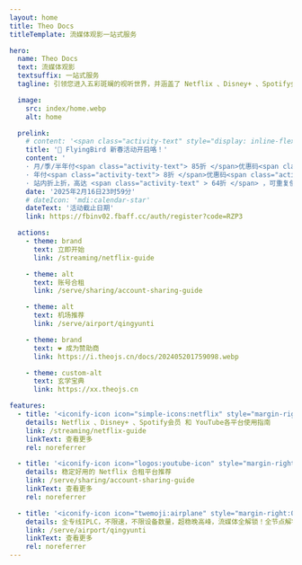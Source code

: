```yaml
---
layout: home
title: Theo Docs
titleTemplate: 流媒体观影一站式服务

hero:
  name: Theo Docs
  text: 流媒体观影
  textsuffix: 一站式服务
  tagline: 引领您进入五彩斑斓的视听世界，并涵盖了 Netflix 、Disney+ 、Spotify会员 和 YouTube会员 的精彩领域

  image:
    src: index/home.webp
    alt: home

  prelink:
    # content: '<span class="activity-text" style="display: inline-flex; align-items: center;"><img src="https://i.theojs.cn/logo/qyt.webp" style="height:0.65rem; "/>IPLC纯专线内网传输线路 最高2.5Gbps速率!</span>'
    title: '🎉 FlyingBird 新春活动开启咯！'
    content: '
    · 月/季/半年付<span class="activity-text"> 85折 </span>优惠码<span class="activity-text"> cny2585 </span></br>
    · 年付<span class="activity-text"> 8折 </span>优惠码<span class="activity-text"> cny2580 </span></br>
    · 站内折上折，高达 <span class="activity-text" > 64折 </span> ，可重复使用<span class="activity-text"> 5 </span>次'
    date: '2025年2月16日23时59分'
    # dateIcon: 'mdi:calendar-star'
    dateText: '活动截止日期'
    link: https://fbinv02.fbaff.cc/auth/register?code=RZP3

  actions:
    - theme: brand
      text: 立即开始
      link: /streaming/netflix-guide

    - theme: alt
      text: 账号合租
      link: /serve/sharing/account-sharing-guide

    - theme: alt
      text: 机场推荐
      link: /serve/airport/qingyunti

    - theme: brand
      text: ❤️ 成为赞助商
      link: https://i.theojs.cn/docs/202405201759098.webp

    - theme: custom-alt
      text: 玄学宝典
      link: https://xx.theojs.cn

features:
  - title: '<iconify-icon icon="simple-icons:netflix" style="margin-right:0.25rem; color:#E50914;" alt="netflix"></iconify-icon>流媒体观影'
    details: Netflix 、Disney+ 、Spotify会员 和 YouTube各平台使用指南
    link: /streaming/netflix-guide
    linkText: 查看更多
    rel: noreferrer

  - title: '<iconify-icon icon="logos:youtube-icon" style="margin-right:0.5rem;" alt="youtube"></iconify-icon>合租平台'
    details: 稳定好用的 Netflix 合租平台推荐
    link: /serve/sharing/account-sharing-guide
    linkText: 查看更多
    rel: noreferrer

  - title: '<iconify-icon icon="twemoji:airplane" style="margin-right:0.5rem;" alt="IPLC"></iconify-icon>优质线路'
    details: 全专线IPLC，不限速，不限设备数量，超稳晚高峰，流媒体全解锁！全节点解锁chatgpt！
    link: /serve/airport/qingyunti
    linkText: 查看更多
    rel: noreferrer
---
```


<Home />
